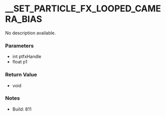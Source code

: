 # __SET_PARTICLE_FX_LOOPED_CAMERA_BIAS

No description available.

### Parameters
* int ptfxHandle
* float p1

### Return Value
* void

### Notes
* Build: 811

